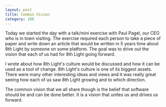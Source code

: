 ```yaml
---
layout: post
title: Common Vision
category: 100
---
```

Today we started the day with a talk/mini exercise with Paul Pagel, our CEO who is in town visiting. The exercise required each person to take a piece of paper and write down an article that would be written in 5 years time about 8th Light by someone on some platform. The goal was to drive out the vision that each of us had for 8th Light going forward.

I wrote about how 8th Light's culture would be discussed and how it can be used as a tool of change. 8th Light's culture is one of its biggest assets. There were many other interesting ideas and views and it was really great seeing how each of us saw 8th Light growing and to which direction.

The common vision that we all share though is the belief that software should be and can be done better. It is a vision that unites us and drives us forward.
